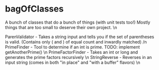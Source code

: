 # bagOfClasses
A bunch of classes that do a bunch of things (with unit tests too!) Mostly things that are too small to deserve their own project. \n



ParenValidator - Takes a string input and tells you if the set of parentheses is valid. (Contains only ( and ) of equal count and inwardly matched) /n 
PrimeFinder - Tool to determine if an int is prime. TODO: implement getAnotherPrime() \n 
PrimeFactorFinder - Takes an int or long and generates the prime factors recursively \n 
StringReverse - Reverses in an input string (comes in both "in place" and "with a buffer" flavors) \n
